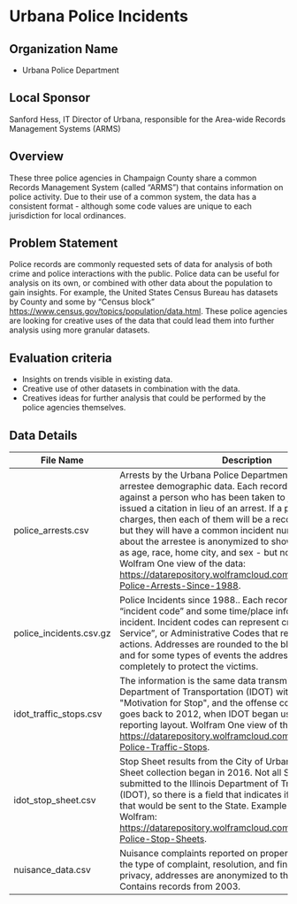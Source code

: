 # Urbana Police Incidents

## Organization Name
- Urbana Police Department
 
## Local Sponsor
Sanford Hess, IT Director of Urbana, responsible for the Area-wide Records Management Systems (ARMS) 

## Overview
These three police agencies in Champaign County share a common Records  Management System (called “ARMS”) that contains information on police activity.  Due to their use of a common system, the data has a consistent format - although some code values are unique to each jurisdiction for local ordinances.

## Problem Statement
Police records are commonly requested sets of data for analysis of both crime and police interactions with the public.  Police data can be useful for analysis on its own, or combined with other data about the population to gain insights.  For example, the United States Census Bureau has datasets by County and some by “Census block” https://www.census.gov/topics/population/data.html.  These police agencies are looking for creative uses of the data that could lead them into further analysis using more granular datasets.

## Evaluation criteria
- Insights on trends visible in existing data.
- Creative use of other datasets in combination with the data.
- Creatives ideas for further analysis that could be performed by the police agencies themselves.

## Data Details
| File Name | Description | Link |
| --------- | ----------- | ---- |
| police_arrests.csv | Arrests by the Urbana Police Department since 1988, with arrestee demographic data. Each record is an arrest charge against a person who has been taken to jail, or has been issued a citation in lieu of an arrest.  If a person has multiple charges, then each of them will be a record in the dataset - but they will have a common incident number.  Information about the arrestee is anonymized to show information such as age, race, home city, and sex - but no further details.  Wolfram One view of the data: https://datarepository.wolframcloud.com/resources/Urbana-Police-Arrests-Since-1988.  | https://data.illinois.gov/dataset/police-arrests | 
| police_incidents.csv.gz | Police Incidents since 1988..  Each record is a specific “incident code” and some time/place information about the incident.  Incident codes can represent crimes, “Calls for Service”, or Administrative Codes that represent police actions.  Addresses are rounded to the block level for privacy, and for some types of events the addresses are removed completely to protect the victims. | https://data.illinois.gov/dataset/police-incidents |
| idot_traffic_stops.csv | The information is the same data transmitted to the Illinois Department of Transportation (IDOT) with two additions: the "Motivation for Stop", and the offense codes recorded. Data goes back to 2012, when IDOT began using the current reporting layout. Wolfram One view of the data is here: https://datarepository.wolframcloud.com/resources/Urbana-Police-Traffic-Stops. | https://data.illinois.gov/dataset/traffic-stops |
| idot_stop_sheet.csv | Stop Sheet results from the City of Urbana, since the Stop Sheet collection began in 2016. Not all Stop Sheets are submitted to the Illinois Department of Transportation (IDOT), so there is a field that indicates if the record is one that would be sent to the State.  Example notebook from Wolfram: https://datarepository.wolframcloud.com/resources/Urbana-Police-Stop-Sheets. | https://data.illinois.gov/dataset/stop-sheets |
| nuisance_data.csv | Nuisance complaints reported on properties in Urbana, with the type of complaint, resolution, and fine amounts. For privacy, addresses are anonymized to the block level. Contains records from 2003.  | https://data.illinois.gov/dataset/urbana-nuisance-complaints |
